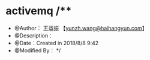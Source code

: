 # activemq /**
* @Author： 王运振 【yunzh.wang@haihangyun.com】
* @Description：
* @Date：Created in 2018/8/8 9:42
* @Modified By：
*/
